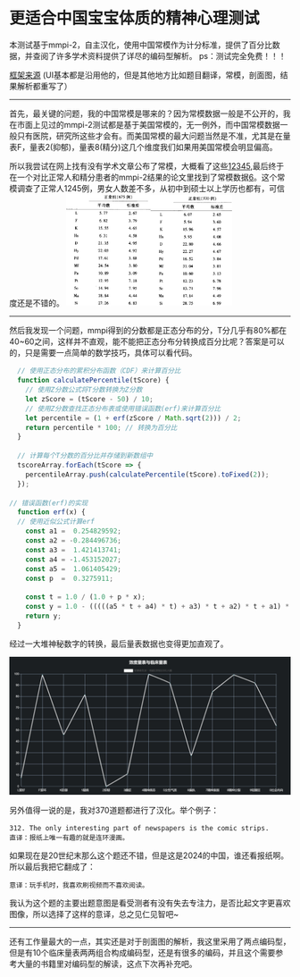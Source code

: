# 更适合中国宝宝体质的精神心理测试
本测试基于mmpi-2，自主汉化，使用中国常模作为计分标准，提供了百分比数据，并查阅了许多学术资料提供了详尽的编码型解析。  ps：测试完全免费！！！

[框架来源](https://github.com/MMPI-CHN/MMPI-CHN.github.io) (UI基本都是沿用他的，但是其他地方比如题目翻译，常模，剖面图，结果解析都重写了）

--------------------------------------------------------
首先，最关键的问题，我的中国常模是哪来的？因为常模数据一般是不公开的，我在市面上见过的mmpi-2测试都是基于美国常模的，无一例外，而中国常模数据一般只有医院，研究所这些才会有。而美国常模的最大问题当然是不准，尤其是在量表F，量表2(抑郁)，量表8(精分)这几个维度我们如果用美国常模会明显偏高。

所以我尝试在网上找有没有学术文章公布了常模，大概看了这些[1](https://www.zhangqiaokeyan.com/detail/0201227032509.html)[2](https://www.zhangqiaokeyan.com/detail/020121005674.html)[3](https://www.zhangqiaokeyan.com/detail/02012103952420.html)[4](https://www.zhangqiaokeyan.com/detail/0201231787655.html)[5](https://www.zhangqiaokeyan.com/detail/0201223596851.html),最后终于在一个对比正常人和精分患者的mmpi-2结果的论文里找到了常模数据[6](https://www.zhangqiaokeyan.com/detail/0201237619888.html)。这个常模调查了正常人1245例，男女人数差不多，从初中到硕士以上学历也都有，可信度还是不错的。
<img src="image.png" width="30%"><img src="image-1.png" width="29%">

--------------------------------------------------------
然后我发现一个问题，mmpi得到的分数都是正态分布的分，T分几乎有80%都在40~60之间，这样并不直观，能不能把正态分布分转换成百分比呢？答案是可以的，只是需要一点简单的数学技巧，具体可以看代码。
```javascript
  // 使用正态分布的累积分布函数（CDF）来计算百分比
  function calculatePercentile(tScore) {
    // 使用Z分数公式将T分数转换为Z分数
    let zScore = (tScore - 50) / 10;
    // 使用Z分数查找正态分布表或使用错误函数(erf)来计算百分比
    let percentile = (1 + erf(zScore / Math.sqrt(2))) / 2;
    return percentile * 100; // 转换为百分比
  }

  // 计算每个T分数的百分比并存储到新数组中
  tscoreArray.forEach(tScore => { 
    percentileArray.push(calculatePercentile(tScore).toFixed(2));
  });

// 错误函数(erf)的实现
  function erf(x) { 
  // 使用近似公式计算erf
    const a1 =  0.254829592;
    const a2 = -0.284496736;
    const a3 =  1.421413741;
    const a4 = -1.453152027;
    const a5 =  1.061405429;
    const p  =  0.3275911;

    const t = 1.0 / (1.0 + p * x);
    const y = 1.0 - (((((a5 * t + a4) * t) + a3) * t + a2) * t + a1) * t * Math.exp(-x * x);
    return y;
  }
```
经过一大堆神秘数字的转换，最后量表数据也变得更加直观了。

![alt text](image-3.png)

另外值得一说的是，我对370道题都进行了汉化。举个例子：
```
312. The only interesting part of newspapers is the comic strips.
直译：报纸上唯一有趣的就是连环漫画。
```
如果现在是20世纪末那么这个题还不错，但是这是2024的中国，谁还看报纸啊。
所以最后我把它翻成了：
```
意译：玩手机时，我喜欢刷视频而不喜欢阅读。
```

我认为这个题的主要出题意图是看受测者有没有失去专注力，是否比起文字更喜欢图像，所以选择了这样的意译，总之见仁见智吧~

-------------------------------------------------------
还有工作量最大的一点，其实还是对于剖面图的解析，我这里采用了两点编码型，但是有10个临床量表两两组合构成编码型，还是有很多的编码，并且这个需要参考大量的书籍里对编码型的解读，这点下次再补充吧。
